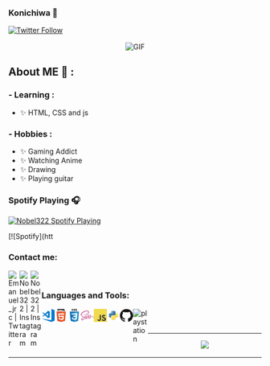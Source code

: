### Konichiwa 👋

[![Twitter Follow](https://img.shields.io/twitter/follow/Emanuel_jrc?color=1DA1F2&logo=twitter&style=for-the-badge)](https://twitter.com/intent/follow?original_referer=https%3A%2F%2Fgithub.com%2FEmanuel_jrc&screen_name=Emanuel_jrc)

<div align="center">
<img hight="300" width="700" alt="GIF" align="center" src="https://github.com/Xx-Ashutosh-xX/Xx-Ashutosh-xX/blob/master/assets/13626.gif">
</div>

## About ME 💬 :

### - Learning :
- ✨ HTML, CSS and js

### - Hobbies : 
- ✨ Gaming Addict
- ✨ Watching Anime
- ✨ Drawing
- ✨ Playing guitar


### Spotify Playing 🎧


[<img src="https://spotify-readme-nobel322.vercel.app/api/spotify-playing" alt="Nobel322 Spotify Playing" width="350" />](https://open.spotify.com/user/9zypggz3h3jkl2ctr6tvnlhq)



[![Spotify](htt

### Contact me:

[<img align="left" alt="Emanuel_jrc | Twitter" width="22px" src="https://cdn.jsdelivr.net/npm/simple-icons@v3/icons/twitter.svg" />][twitter]

[<img align="left" alt="Nobel322 | Instagram" width="22px" src="https://cdn.jsdelivr.net/npm/simple-icons@v3/icons/instagram.svg" />][instagram]

[<img align="left" alt="Nobel322 | Instagram" width="22px" src="https://cdn.jsdelivr.net/npm/simple-icons@v3/icons/discord.svg" />][discord]

<br />

### Languages and Tools:

<img align="left" alt="Visual Studio Code" width="26px" src="https://raw.githubusercontent.com/github/explore/80688e429a7d4ef2fca1e82350fe8e3517d3494d/topics/visual-studio-code/visual-studio-code.png" />

<img align="left" alt="HTML5" width="26px" src="https://raw.githubusercontent.com/github/explore/80688e429a7d4ef2fca1e82350fe8e3517d3494d/topics/html/html.png" />

<img align="left" alt="CSS3" width="26px" src="https://raw.githubusercontent.com/github/explore/80688e429a7d4ef2fca1e82350fe8e3517d3494d/topics/css/css.png" />

<img align="left" alt="Sass" width="26px" src="https://raw.githubusercontent.com/github/explore/80688e429a7d4ef2fca1e82350fe8e3517d3494d/topics/sass/sass.png" />

<img align="left" alt="JavaScript" width="26px" src="https://raw.githubusercontent.com/github/explore/80688e429a7d4ef2fca1e82350fe8e3517d3494d/topics/javascript/javascript.png" />

<img align="left" alt="Python" width="26px" src="https://raw.githubusercontent.com/github/explore/80688e429a7d4ef2fca1e82350fe8e3517d3494d/topics/python/python.png" />

<img align="left" alt="GitHub" width="26px" src="https://raw.githubusercontent.com/github/explore/78df643247d429f6cc873026c0622819ad797942/topics/github/github.png" />

<img align="left" alt="playstation" width="30px" src="https://github.com/Nobel322/Nobel322/blob/main/Assets/Icons/Playstation_icon.png" />

<br />

<br />

---


 <p align="center" >  
  <a href="https://github.com/anuraghazra/github-readme-stats"> 
<img  src="https://github-readme-stats.vercel.app/api?username=Nobel322&show_icons=true&theme=radical"/>
  </a>
  </p>

*************

[twitter follow]: https://twitter.com/Emanuel_jrc

[twitter]: https://twitter.com/Emanuel_jrc

[instagram]: https://instagram.com/Nobel322

[discord]: https://discordapp.com/users/193822954499342338
